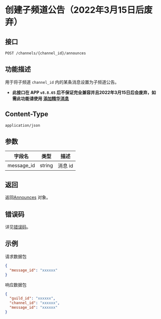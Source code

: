 # 创建子频道公告（2022年3月15日后废弃）

## 接口

```http
POST /channels/{channel_id}/announces
```

## 功能描述

用于将子频道 `channel_id` 内的某条消息设置为子频道公告。
- **此接口在 APP `v8.8.65` 后不保证完全兼容并且2022年3月15日后会废弃，如需此功能请使用 [添加精华消息](../pins/put_pins_message.md)**

## Content-Type

```http
application/json
```

## 参数

| 字段名        | 类型     | 描述    |
|------------|--------|-------|
| message_id | string | 消息 id |

## 返回

返回[Announces](model.md#Announces) 对象。

## 错误码

详见[错误码](../../../../openapi/error/error.md)。

## 示例

请求数据包

```json
{
  "message_id": "xxxxxx"
}
```

响应数据包

```json
{
  "guild_id": "xxxxxx",
  "channel_id": "xxxxxx",
  "message_id": "xxxxxx"
}
```
